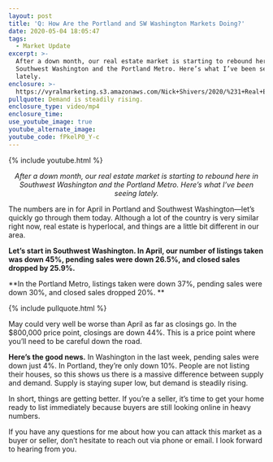 ```yaml
---
layout: post
title: 'Q: How Are the Portland and SW Washington Markets Doing?'
date: 2020-05-04 18:05:47
tags:
  - Market Update
excerpt: >-
  After a down month, our real estate market is starting to rebound here in
  Southwest Washington and the Portland Metro. Here’s what I’ve been seeing
  lately.
enclosure: >-
  https://vyralmarketing.s3.amazonaws.com/Nick+Shivers/2020/%231+Real+Estate+Team+in+the+Portland+Metro+_+SW+Washington+Market+Update.mp4
pullquote: Demand is steadily rising.
enclosure_type: video/mp4
enclosure_time:
use_youtube_image: true
youtube_alternate_image:
youtube_code: fPkelP0_Y-c
---
```


{% include youtube.html %}

<p style="text-align: center;"><em>After a down month, our real estate market is starting to rebound here in Southwest Washington and the Portland Metro. Here’s what I’ve been seeing lately.</em></p>

The numbers are in for April in Portland and Southwest Washington—let’s quickly go through them today. Although a lot of the country is very similar right now, real estate is hyperlocal, and things are a little bit different in our area.

**Let’s start in Southwest Washington. In April, our number of listings taken was down 45%, pending sales were down 26.5%, and closed sales dropped by 25.9%.&nbsp;**

**In the Portland Metro, listings taken were down 37%, pending sales were down 30%, and closed sales dropped 20%. **

{% include pullquote.html %}

May could very well be worse than April as far as closings go. In the $800,000 price point, closings are down 44%. This is a price point where you’ll need to be careful down the road.

**Here’s the good news.** In Washington in the last week, pending sales were down just 4%. In Portland, they’re only down 10%. People are not listing their houses, so this shows us there is a massive difference between supply and demand. Supply is staying super low, but demand is steadily rising.&nbsp;

In short, things are getting better. If you’re a seller, it’s time to get your home ready to list immediately because buyers are still looking online in heavy numbers.&nbsp;

If you have any questions for me about how you can attack this market as a buyer or seller, don’t hesitate to reach out via phone or email. I look forward to hearing from you.